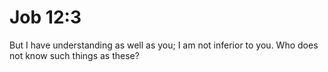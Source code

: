 # Job 12:3

But I have understanding as well as you; I am not inferior to you. Who does not know such things as these?
